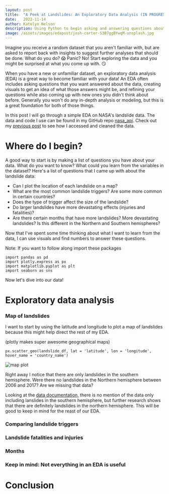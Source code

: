 ```yaml
---
layout: post
title:  "A Peek at Landslides: An Exploratory Data Analysis (IN PROGRESS)"
date:   2022-11-14
author: Katelyn Nelson
description: Using Python to begin asking and answering questions about landslide data
image: /assets/images/edapost/josh-carter-S3B7ggBYwqM-unsplash.jpg
---
```


Imagine you receive a random dataset that you aren't familiar with, but are asked to report back with insights to suggest further analyses that should be done. What do you do? 😱 Panic? No! Start exploring the data and you might be surprised at what you come up with. 😏

When you have a new or unfamiliar dataset, an exploratory data analysis (EDA) is a great way to become familiar with your data! An EDA often includes asking questions that you want answered about the data, creating visuals to get an idea of what those answers might be, and refining your questions while also coming up with new ones you didn't think about before. Generally you won't do any in-depth analysis or modeling, but this is a great foundation for both of those things.

In this post I will go through a simple EDA on NASA's landslide data. The data and code I use can be found in my GitHub repo [nasa_api](https://github.com/katelynnelson38/nasa_api). Check out my [previous post](https://katelynnelson38.github.io/stat386-projects/2022/10/16/nasa_api.html) to see how I accessed and cleaned the data.

# Where do I begin?

<!--
There are a lot of different ways to create plots in Python, but some of the most common packages are [matplotlib](https://www.geeksforgeeks.org/graph-plotting-in-python-set-1/), [pandas](https://www.geeksforgeeks.org/how-to-plot-a-dataframe-using-pandas/), [seaborn](https://www.geeksforgeeks.org/plotting-graph-using-seaborn-python/), and [plotly](https://www.geeksforgeeks.org/python-plotly-tutorial/). I'll be using each of them in this post to give you an idea of how to use them, but take a look at the links I attached to each of them for more detail.

I like to import them with aliases that are commonly used like this...
```
import pandas as pd
import plotly.express as px
import matplotlib.pyplot as plt
import seaborn as sns
```
-->

A good way to start is by making a list of questions you have about your data. What do you want to know? What could you learn from the variables in the dataset? Here's a list of questions that I came up with about the landslide data:

- Can I plot the location of each landslide on a map?
- What are the most common landslide triggers? Are some more common in certain countries?
- Does the type of trigger affect the size of the landslide?
- Do larger landslides have more devastating effects (injuries and fatalities)?
- Are there certain months that have more landslides? More devastating landslides? Is this different in the Northern and Southern hemispheres?

Now that I've spent some time thinking about what I want to learn from the data, I can use visuals and find numbers to answer these questions.

Note: If you want to follow along import these packages
```
import pandas as pd
import plotly.express as px
import matplotlib.pyplot as plt
import seaborn as sns
```
Now let's dive into our data!

# Exploratory data analysis

### Map of landslides

I want to start by using the latitude and longitude to plot a map of landslides because this might help direct the rest of my EDA.

(plotly makes super awesome geographical maps)
```
px.scatter_geo(landslide_df, lat = 'latitude', lon = 'longitude', hover_name = 'country_name')
```
![map plot](https://raw.githubusercontent.com/katelynnelson38/stat386-projects/main/assets/images/edapost/map_plot.PNG)

Right away I notice that there are only landslides in the southern hemisphere. Were there no landslides in the Northern hemisphere between 2006 and 2017? Are we missing that data? 

Looking at the [data documentation](https://data.nasa.gov/Earth-Science/Global-Landslide-Catalog-Export/dd9e-wu2v), there is no mention of the data only including lanslides in the southern hemisphere, but further research shows that there are definitely landslides in the northern hemisphere. This will be good to keep in mind for the reast of our EDA.

### Comparing landslide triggers



### Landslide fatalities and injuries

### Months

### Keep in mind: Not everything in an EDA is useful

<!--
## Barplots

## Boxplots

## Histograms and density plots

## Time series plotting

## Geoplotting
-->

# Conclusion



